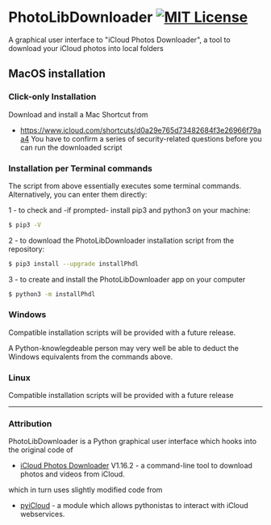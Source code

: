 # PhotoLibDownloader [![MIT License](https://img.shields.io/badge/license-MIT-blue.svg)](LICENSE.md)

A graphical user interface to "iCloud Photos Downloader", a tool to download your iCloud photos into local folders 

## MacOS installation

### Click-only Installation

Download and install a Mac Shortcut from
* https://www.icloud.com/shortcuts/d0a29e765d73482684f3e26966f79aa4
You have to confirm a series of security-related questions before you can run the downloaded script

### Installation per Terminal commands
The script from above essentially executes some terminal commands. 
Alternatively, you can enter them directly:

1 - to check and -if prompted- install pip3 and python3 on your machine:

``` sh
$ pip3 -V
```
2 - to download the PhotoLibDownloader installation script from the repository:
``` sh
$ pip3 install --upgrade installPhdl
```
3 - to create and install the PhotoLibDownloader app on your computer
``` sh
$ python3 -m installPhdl
```

### Windows 
Compatible installation scripts will be provided with a future release. 

A Python-knowlegdeable person may very well be able to deduct the Windows equivalents from the commands above. 

### Linux

Compatible installation scripts will be provided with a future release

---
### Attribution
PhotoLibDownloader is a Python graphical user interface which hooks into the original code of
* [iCloud Photos Downloader](https://pypi.org/project/icloudpd/) V1.16.2 - a command-line tool to download photos and videos from iCloud.

which in turn uses slightly modified code from
* [pyiCloud](https://pypi.org/project/pyicloud/) - a module which allows pythonistas to interact with iCloud webservices.

